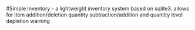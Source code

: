 #Simple Inventory - 
a lightweight inventory system based on sqlite3. 
allows for item addition/deletion
quantity subtraction/addition
and quantity level depletion warning
